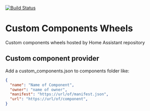 [![Build Status](https://dev.azure.com/home-assistant/Hass.io/_apis/build/status/custom-components-wheels?branchName=master)](https://dev.azure.com/home-assistant/Hass.io/_build/latest?definitionId=14&branchName=master)

# Custom Components Wheels
Custom components wheels hosted by Home Assistant repository

## Custom component provider

Add a custom_components.json to components folder like:

```json
{
  "name": "Name of Component",
  "owner": "name of owner",
  "manifest": "https://url/of/manifest.json",
  "url": "https://url/of/component",
}
```
